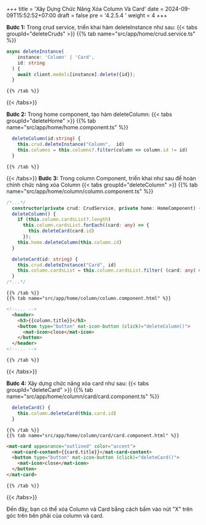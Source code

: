 +++
title = 'Xây Dựng Chức Năng Xóa Column Và Card'
date = 2024-09-09T15:52:52+07:00
draft = false
pre = '4.2.5.4 '
weight = 4
+++

**Bước 1:** Trong crud service, triển khai hàm deleteInstance như sau: 
{{< tabs groupId="deleteCruds" >}}
    {{% tab name="src/app/home/crud.service.ts" %}}
``` typescript
async deleteInstance(
    instance: 'Column' | 'Card',
    id: string
  ) {
    await client.models[instance].delete({id});
  }
```
    {{% /tab %}}
{{< /tabs>}}

**Bước 2:** Trong home component, tạo hàm deleteColumn: 
{{< tabs groupId="deleteHome" >}}
    {{% tab name="src/app/home/home.component.ts" %}}
``` typescript
  deleteColumn(id:string) {
    this.crud.deleteInstance("Column",  id)
    this.columns = this.columns?.filter(column => column.id != id)
  }
```
    {{% /tab %}}
{{< /tabs>}}
**Bước 3:** Trong column Component, triển khai như sau để hoàn chỉnh chức năng xóa Column
{{< tabs groupId="deleteColumn" >}}
    {{% tab name="src/app/home/column/column.component.ts" %}}
``` typescript
/*...*/
  constructor(private crud: CrudService, private home: HomeComponent) {}
  deleteColumn() {
    if (this.column.cardsList?.length)
      this.column.cardsList.forEach((card: any) => {
        this.deleteCard(card.id)
      });
    this.home.deleteColumn(this.column.id)
  }

  deleteCard(id: string) {
    this.crud.deleteInstance("Card", id)
    this.column.cardsList = this.column.cardsList.filter( (card: any) => card.id! !== id)
  }
/*...*/
```
    {{% /tab %}}
    {{% tab name="src/app/home/column/column.component.html" %}}
``` html
<!--... -->
  <header>
    <h3>{{column.title}}</h3>
    <button type="button" mat-icon-button (click)="deleteColumn()">
      <mat-icon>close</mat-icon>
    </button>
  </header>
<!--... -->
```
    {{% /tab %}}
{{< /tabs>}}

**Bước 4:** Xây dựng chức năng xóa card như sau: 
{{< tabs groupId="deleteCard" >}}
    {{% tab name="src/app/home/column/card/card.component.ts" %}}
```ts
  deleteCard() {
    this.column.deleteCard(this.card.id)
  }
```
    {{% /tab %}}
    {{% tab name="src/app/home/column/card/card.component.html" %}}
``` html
<mat-card appearance="outlined" color="accent">
  <mat-card-content>{{card.title}}</mat-card-content>
  <button type="button" mat-icon-button (click)="deleteCard()">
    <mat-icon>close</mat-icon>
  </button>
</mat-card>
```
    {{% /tab %}}
{{< /tabs>}}

Đến đây, bạn có thể xóa Column và Card bằng cách bấm vào nút "X" trên góc trên bên phải của column và card.